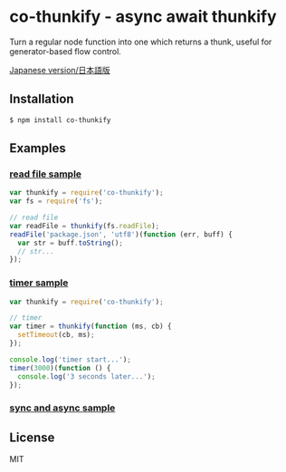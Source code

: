 co-thunkify - async await thunkify
==================================

  Turn a regular node function into one which returns a thunk,
  useful for generator-based flow control.

  [Japanese version/日本語版](README-JP.md#readme)

Installation
------------

```sh
$ npm install co-thunkify
```

Examples
--------

### [read file sample](examples/read-file-ex.js)

```js
var thunkify = require('co-thunkify');
var fs = require('fs');

// read file
var readFile = thunkify(fs.readFile);
readFile('package.json', 'utf8')(function (err, buff) {
  var str = buff.toString();
  // str...
});
```

### [timer sample](examples/timer-ex.js)

```js
var thunkify = require('co-thunkify');

// timer
var timer = thunkify(function (ms, cb) {
  setTimeout(cb, ms);
});

console.log('timer start...');
timer(3000)(function () {
  console.log('3 seconds later...');
});
```

### [sync and async sample](examples/sync-async-ex.js)

License
-------

  MIT
